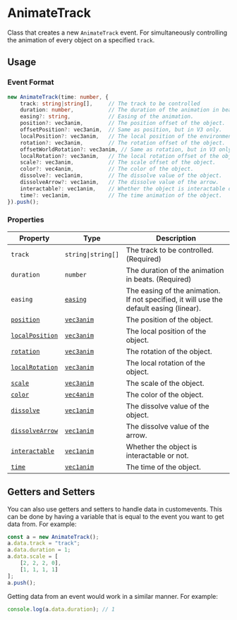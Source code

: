 # AnimateTrack

Class that creates a new `AnimateTrack` event. For simultaneously controlling the animation of every object on a specified `track`.

## Usage

### Event Format

```ts
new AnimateTrack(time: number, {
    track: string|string[],     // The track to be controlled
    duration: number,           // The duration of the animation in beats
    easing?: string,            // Easing of the animation.
    position?: vec3anim,        // The position offset of the object.
    offsetPosition?: vec3anim,  // Same as position, but in V3 only.
    localPosition?: vec3anim,   // The local position of the environment object.
    rotation?: vec3anim,        // The rotation offset of the object.
    offsetWorldRotation?: vec3anim, // Same as rotation, but in V3 only.
    localRotation?: vec3anim,   // The local rotation offset of the object.
    scale?: vec3anim,           // The scale offset of the object.
    color?: vec4anim,           // The color of the object.
    dissolve?: vec1anim,        // The dissolve value of the object.
    dissolveArrow?: vec1anim,   // The dissolve value of the arrow.
    interactable?: vec1anim,    // Whether the object is interactable or not.
    time?: vec1anim,            // The time animation of the object.
}).push();
```

### Properties

| Property                                          | Type                                  | Description                                                                               |
|---------------------------------------------------|---------------------------------------|-------------------------------------------------------------------------------------------|
| `track`                                           | `string\|string[]`          | The track to be controlled. (Required)                                                    |
| `duration`                                        | `number`                              | The duration of the animation in beats. (Required)                                        |
| `easing`                                          | [`easing`](../enums/easings.md)       | The easing of the animation. If not specified, it will use the default easing (linear).   |
| [`position`](../animations/position.md)           | [`vec3anim`](../types/vec3anim.md)    |  The position of the object.                                                              |
| [`localPosition`](../animations/localPosition.md) | [`vec3anim`](../types/vec3anim.md)    | The local position of the object.                                                         |
| [`rotation`](../animations/rotation.md)           | [`vec3anim`](../types/vec3anim.md)    | The rotation of the object.                                                               |
| [`localRotation`](../animations/localRotation.md) | [`vec3anim`](../types/vec3anim.md)    | The local rotation of the object.                                                         |
| [`scale`](../animations/scale.md)                 | [`vec3anim`](../types/vec3anim.md)    | The scale of the object.                                                                  |
| [`color`](../animations/color.md)                 | [`vec4anim`](../types/vec4anim.md)    | The color of the object.                                                                  |
| [`dissolve`](../animations/dissolve.md)           | [`vec1anim`](../types/vec1anim.md)    | The dissolve value of the object.                                                         |
| [`dissolveArrow`](../animations/dissolveArrow.md) | [`vec1anim`](../types/vec1anim.md)    | The dissolve value of the arrow.                                                          |
| [`interactable`](../animations/interactable.md)   | [`vec1anim`](../types/vec1anim.md)    | Whether the object is interactable or not.                                                |
| [`time`](../animations/time.md)                   | [`vec1anim`](../types/vec3.md)        | The time of the object.                                                                   |

## Getters and Setters

You can also use getters and setters to handle data in customevents. This can be done by having a variable that is equal to the event you want to get data from. For example:

```ts
const a = new AnimateTrack();
a.data.track = "track";
a.data.duration = 1;
a.data.scale = [
    [2, 2, 2, 0],
    [1, 1, 1, 1]
];
a.push();
```

Getting data from an event would work in a similar manner. For example:

```ts
console.log(a.data.duration); // 1  
```
